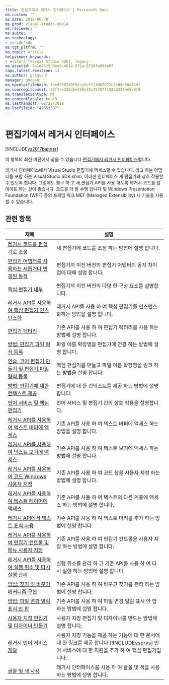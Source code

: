 ```yaml
---
title: 편집기에서 레거시 인터페이스 | Microsoft Docs
ms.custom: ''
ms.date: 2018-06-30
ms.prod: visual-studio-dev14
ms.reviewer: ''
ms.suite: ''
ms.technology:
- vs-ide-sdk
ms.tgt_pltfrm: ''
ms.topic: article
helpviewer_keywords:
- editors [Visual Studio SDK], legacy
ms.assetid: 741d45f5-0ea3-4614-972a-8728fe054e07
caps.latest.revision: 11
ms.author: gregvanl
manager: ghogen
ms.openlocfilehash: 1ae8f087a9f52ca2eff130b7972c2cd9d68a139f
ms.sourcegitcommit: 55f7ce2d5d2e458e35c45787f1935b237ee5c9f8
ms.translationtype: MT
ms.contentlocale: ko-KR
ms.lasthandoff: 08/22/2018
ms.locfileid: "47553507"
---
```

# <a name="legacy-interfaces-in-the-editor"></a>편집기에서 레거시 인터페이스
[!INCLUDE[vs2017banner](../includes/vs2017banner.md)]

이 항목의 최신 버전에서 찾을 수 있습니다 [편집기에서 레거시 인터페이스](https://docs.microsoft.com/visualstudio/extensibility/legacy-interfaces-in-the-editor)합니다.  
  
레거시 인터페이스에서 Visual Studio 편집기에 액세스할 수 있습니다. 라고 하는 어댑터를 포함 하는 Visual Studio SDK *shim*, 이러한 인터페이스 새 편집기와 상호 작용할 수 있도록 합니다. 그럼에도 불구 하 고 새 편집기 API를 사용 하도록 레거시 코드를 업데이트 하는 것이 좋습니다. 코드를 더 잘 수행 됩니다 및 Windows Presentation Foundation (WPF) 등의 프레임 워크 MEF (Managed Extensibility) 새 기술을 사용할 수 있습니다.  
  
## <a name="related-topics"></a>관련 항목  
  
|제목|설명|  
|-----------|-----------------|  
|[레거시 코드를 편집기로 조정](../extensibility/adapting-legacy-code-to-the-editor.md)|새 편집기에 코드를 조정 하는 방법에 설명 합니다.|  
|[편집기 어댑터를 사용하는 새롭거나 변경된 동작](../extensibility/new-or-changed-behavior-with-editor-adapters.md)|편집기의 이전 버전의 편집기 어댑터의 동작 차이점에 대해 설명 합니다.|  
|[핵심 편집기 내부](../extensibility/inside-the-core-editor.md)|편집기의 이전 버전의 다양 한 구성 요소를 설명합니다.|  
|[레거시 API를 사용하여 핵심 편집기 인스턴스화](../extensibility/instantiating-the-core-editor-by-using-the-legacy-api.md)|레거시 API를 사용 하 여 핵심 편집기를 인스턴스화하는 방법을 설명 합니다.|  
|[편집기 팩터리](../extensibility/editor-factories.md)|기존 API를 사용 하 여 편집기 팩터리를 사용 하는 방법에 설명 합니다.|  
|[방법: 편집기 파일 형식 등록](../extensibility/how-to-register-editor-file-types.md)|파일 이름 확장명을 편집기에 연결 하는 방법에 설명 합니다.|  
|[연습: 코어 편집기 만들기 및 편집기 파일 형식 등록](../extensibility/walkthrough-creating-a-core-editor-and-registering-an-editor-file-type.md)|핵심 편집기를 만들고 파일 이름 확장명을 링크 하는 방법을 설명 합니다.|  
|[방법: 편집기에 대한 컨텍스트 제공](../extensibility/how-to-provide-context-for-editors.md)|편집기에 대 한 컨텍스트를 제공 하는 방법에 설명 합니다.|  
|[언어 서비스 및 핵심 편집기](../extensibility/language-services-and-the-core-editor.md)|언어 서비스 및 편집기 간의 상호 작용을 설명합니다.|  
|[레거시 API를 사용하여 텍스트 버퍼에 액세스](../extensibility/accessing-the-text-buffer-by-using-the-legacy-api.md)|기존 API를 사용 하 여 텍스트 버퍼에 액세스 하는 방법을 설명 합니다.|  
|[레거시 API를 사용하여 텍스트 보기에 액세스](../extensibility/accessing-thetext-view-by-using-the-legacy-api.md)|기존 API를 사용 하 여 텍스트 보기에 액세스 하는 방법에 설명 합니다.|  
|[레거시 API를 사용하여 코드 Windows 사용자 지정](../extensibility/customizing-code-windows-by-using-the-legacy-api.md)|기존 API를 사용 하 여 코드 창을 사용자 지정 하는 방법에 설명 합니다.|  
|[레거시 API를 사용하여 텍스트 레이어에 액세스](../extensibility/accessing-text-layers-by-using-the-legacy-api.md)|기존 API를 사용 하 여 텍스트의 다른 계층에 액세스 하는 방법에 설명 합니다.|  
|[레거시 API에서 텍스트 표식 사용](../extensibility/using-text-markers-with-the-legacy-api.md)|기존 API를 사용 하 여 텍스트 마커를 추가 하는 방법에 설명 합니다.|  
|[레거시 API를 사용하여 편집기 컨트롤 및 메뉴 사용자 지정](../extensibility/customizing-editor-controls-and-menus-by-using-the-legacy-api.md)|기존 API를 사용 하 여 편집기 컨트롤을 사용자 지정 하는 방법에 설명 합니다.|  
|[레거시 API를 사용하여 실행 취소 및 다시 실행 관리](../extensibility/managing-undo-and-redo-by-using-the-legacy-api.md)|실행 취소를 관리 하 고 기존 API를 사용 하 여 다시 실행 하는 방법에 설명 합니다.|  
|[방법: 찾기 및 바꾸기 메커니즘 구현](../extensibility/how-to-implement-the-find-and-replace-mechanism.md)|기존 API를 사용 하 여 바꾸고 찾기를 관리 하는 방법에 설명 합니다.|  
|[방법: 파일 변경 알림 표시 안 함](../extensibility/how-to-suppress-file-change-notifications.md)|기존 API를 사용 하 여 파일 변경 알림 표시 안 함 하는 방법에 설명 합니다.|  
|[사용자 지정 편집기 및 디자이너 만들기](../extensibility/creating-custom-editors-and-designers.md)|사용자 지정 편집기 및 디자이너를 만드는 방법에 설명 합니다.|  
|[레거시 언어 서비스 개발](../extensibility/internals/developing-a-legacy-language-service.md)|사용자 지정 기능을 제공 하는 기능에 대 한 문서에 대 한 링크를 제공 합니다 [!INCLUDE[vsprvs](../includes/vsprvs-md.md)] 언어 서비스에 대 한 지원을 추가 하 여 핵심 편집기입니다.|  
|[글꼴 및 색 사용](../extensibility/using-fonts-and-colors.md)|레거시 인터페이스를 사용 하 여 글꼴 및 색을 사용 하는 방법에 설명 합니다.|

